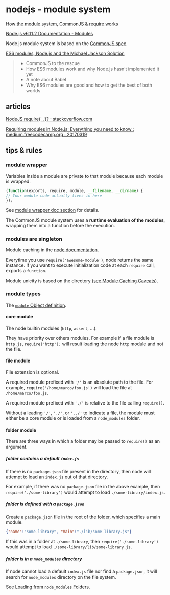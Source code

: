 # nodejs - module system

[How the module system, CommonJS & require works](https://blog.risingstack.com/node-js-at-scale-module-system-commonjs-require/)

[Node.js v6.11.2 Documentation - Modules](https://nodejs.org/dist/latest-v6.x/docs/api/modules.html)

Node.js module system is based on the [CommonJS spec](http://wiki.commonjs.org/wiki/CommonJS).

[ES6 modules, Node.js and the Michael Jackson Solution](https://medium.com/dailyjs/es6-modules-node-js-and-the-michael-jackson-solution-828dc244b8b)

> - CommonJS to the rescue
> - How ES6 modules work and why Node.js hasn’t implemented it yet
> - A note about Babel
> - Why ES6 modules are good and how to get the best of both worlds

## articles

[NodeJS require('..')? : stackoverflow.com](https://stackoverflow.com/questions/42401079/nodejs-require)

[Requiring modules in Node.js: Everything you need to know : medium.freecodecamp.org : 20170319](https://medium.freecodecamp.org/requiring-modules-in-node-js-everything-you-need-to-know-e7fbd119be8)

## tips & rules

### module wrapper

Variables inside a module are private to that module because each module is wrapped.

```javascript
(function(exports, require, module, __filename, __dirname) {
// Your module code actually lives in here
});
```

See [module wrapper doc section](https://nodejs.org/dist/latest-v6.x/docs/api/modules.html#modules_the_module_wrapper) for details.

The CommonJS module system uses a **runtime evaluation of the modules**, wrapping them into a function before the execution.

### modules are singleton

Module caching in the [node documentation](https://nodejs.org/dist/latest-v6.x/docs/api/modules.html#modules_caching).

Everytime you use `require('awesome-module')`, node returns the same instance. If you want to execute initialization code
at each `require` call, exports a `function`.

Module unicity is based on the directory ([see Module Caching Caveats](https://nodejs.org/dist/latest-v6.x/docs/api/modules.html#modules_module_caching_caveats)).

### module types

The [`module` Object definition](https://nodejs.org/dist/latest-v6.x/docs/api/modules.html#modules_the_module_object).

#### core module

The node builtin modules (`http`, `assert`, ...).

They have priority over others modules. For example if a file module is `http.js`, `require('http');` will result loading
the node `http` module and not the file.

#### file module

File extension is optional.

A required module prefixed with `'/'` is an absolute path to the file. For example, `require('/home/marco/foo.js')` will load the file at `/home/marco/foo.js`.

A required module prefixed with `'./'` is relative to the file calling `require()`.

Without a leading `'/'`, `'./'`, or `'../'` to indicate a file, the module must either be a core module or is loaded from a `node_modules` folder.

#### folder module

There are three ways in which a folder may be passed to `require()` as an argument.

##### folder contains a default `index.js`

If there is no `package.json` file present in the directory, then node will attempt to load an `index.js` out of that directory.

For example, if there was no `package.json` file in the above example, then `require('./some-library')` would attempt to load `./some-library/index.js`.

##### folder is defined with a `package.json`

Create a `package.json` file in the root of the folder, which specifies a main module.

```json
{"name":"some-library", "main":"./lib/some-library.js"}
```

If this was in a folder at `./some-library`, then `require('./some-library')` would attempt to load `./some-library/lib/some-library.js`.

##### folder is in a `node_modules` directory

If node cannot load a default `index.js` file nor find a `package.json`, it will search for `node_modules` directory on the file system.

See [Loading from `node_modules` Folders](https://nodejs.org/dist/latest-v6.x/docs/api/modules.html#modules_loading_from_node_modules_folders).
